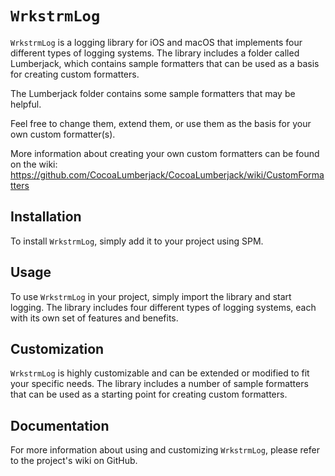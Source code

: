 # `WrkstrmLog`

`WrkstrmLog` is a logging library for iOS and macOS that implements four different types of logging systems. The library includes a folder called Lumberjack, which contains sample formatters that can be used as a basis for creating custom formatters.

The Lumberjack folder contains some sample formatters that may be helpful.

Feel free to change them, extend them, or use them as the basis for your own custom formatter(s).

More information about creating your own custom formatters can be found on the wiki:
https://github.com/CocoaLumberjack/CocoaLumberjack/wiki/CustomFormatters

## Installation

To install `WrkstrmLog`, simply add it to your project using SPM.

## Usage

To use `WrkstrmLog` in your project, simply import the library and start logging. The library includes four different types of logging systems, each with its own set of features and benefits.

## Customization

`WrkstrmLog` is highly customizable and can be extended or modified to fit your specific needs. The library includes a number of sample formatters that can be used as a starting point for creating custom formatters.

## Documentation

For more information about using and customizing `WrkstrmLog`, please refer to the project's wiki on GitHub.
